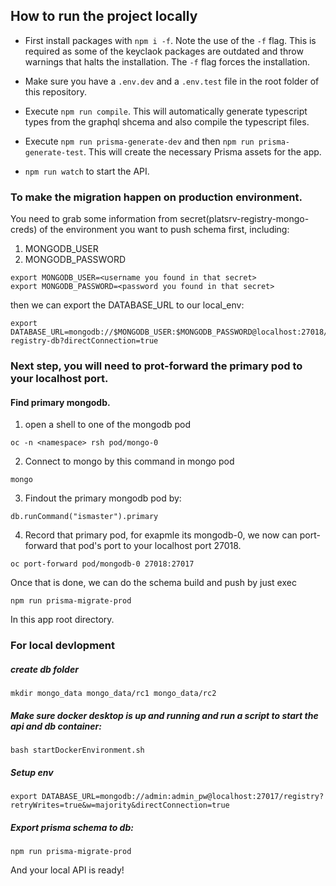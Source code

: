 ## How to run the project locally

- First install packages with `npm i -f`. Note the use of the `-f` flag. This is required as some of the keyclaok packages are outdated and throw warnings that halts the installation. The `-f` flag forces the installation.

- Make sure you have a `.env.dev` and a `.env.test` file in the root folder of this repository.

- Execute `npm run compile`. This will automatically generate typescript types from the graphql shcema and also compile the typescript files.

- Execute `npm run prisma-generate-dev` and then `npm run prisma-generate-test`. This will create the necessary Prisma assets for the app.

- `npm run watch` to start the API.

### To make the migration happen on production environment.

You need to grab some information from secret(platsrv-registry-mongo-creds) of the environment you want to push schema first, including:

1. MONGODB_USER
2. MONGODB_PASSWORD

```
export MONGODB_USER=<username you found in that secret>
export MONGODB_PASSWORD=<password you found in that secret>
```

then we can export the DATABASE_URL to our local_env:

```
export DATABASE_URL=mongodb://$MONGODB_USER:$MONGODB_PASSWORD@localhost:27018/platsrv-registry-db?directConnection=true
```

### Next step, you will need to prot-forward the primary pod to your localhost port.

#### Find primary mongodb.

1. open a shell to one of the mongodb pod

```
oc -n <namespace> rsh pod/mongo-0
```

2. Connect to mongo by this command in mongo pod

```
mongo
```

3. Findout the primary mongodb pod by:

```
db.runCommand("ismaster").primary
```

4. Record that primary pod, for exapmle its mongodb-0, we now can port-forward that pod's port to your localhost port 27018.

```
oc port-forward pod/mongodb-0 27018:27017
```

Once that is done, we can do the schema build and push by just exec

```
npm run prisma-migrate-prod
```

In this app root directory.

### For local devlopment

##### create db folder

```
mkdir mongo_data mongo_data/rc1 mongo_data/rc2
```

##### Make sure docker desktop is up and running and run a script to start the api and db container:

```
bash startDockerEnvironment.sh
```

##### Setup env

```
export DATABASE_URL=mongodb://admin:admin_pw@localhost:27017/registry?retryWrites=true&w=majority&directConnection=true
```

##### Export prisma schema to db:

```
npm run prisma-migrate-prod
```

And your local API is ready!
